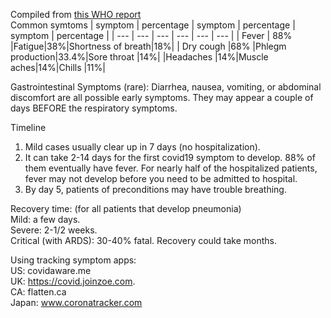Compiled from [this WHO report](https://www.who.int/docs/default-source/coronaviruse/who-china-joint-mission-on-covid-19-final-report.pdf)   
Common symtoms
| symptom | percentage | symptom | percentage | symptom | percentage |
| --- | --- | --- | --- | --- | --- |
| Fever | 88% |Fatigue|38%|Shortness of breath|18%|
| Dry cough |68% |Phlegm production|33.4%|Sore throat |14%|
|Headaches |14%|Muscle aches|14%|Chills |11%|

Gastrointestinal Symptoms (rare): 
Diarrhea, nausea, vomiting, or abdominal discomfort are all possible early symptoms. They may appear a couple of days BEFORE the respiratory symptoms. 

Timeline  
1) Mild cases usually clear up in 7 days (no hospitalization). 
2) It can take 2-14 days for the first covid19 symptom to develop. 88% of them eventually have fever. 
For nearly half of the hospitalized patients, fever may not develop before you need to be admitted to hospital. 
3) By day 5, patients of preconditions may have trouble breathing. 

Recovery time: (for all patients that develop pneumonia) \
Mild: a few days.     
Severe: 2-1/2 weeks.  
Critical (with ARDS): 30-40% fatal. Recovery could take months. 

Using tracking symptom apps:  \
US: covidaware.me\
UK: https://covid.joinzoe.com. \
CA: flatten.ca \
Japan: www.coronatracker.com   









